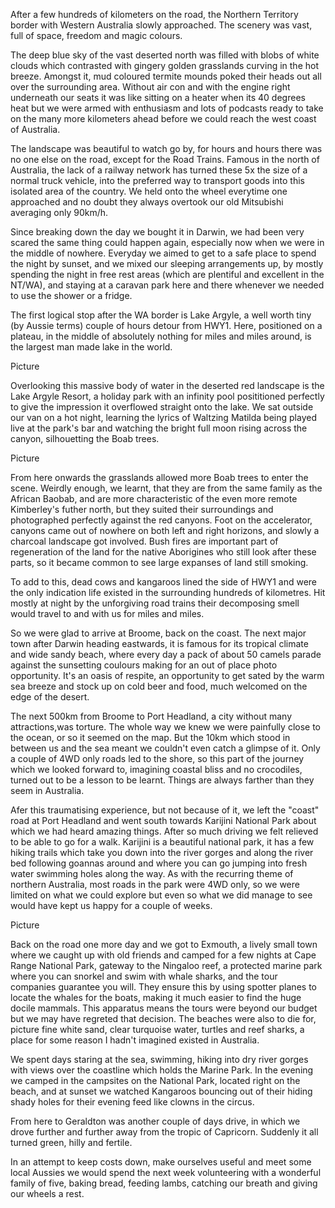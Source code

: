 After a few hundreds of kilometers on the road, the Northern Territory border with Western Australia slowly approached. The scenery was vast, full of space, freedom and magic colours. 

The deep blue sky of the vast deserted north was filled with blobs of white clouds which contrasted with gingery golden grasslands curving in the hot breeze. Amongst it, mud coloured termite mounds poked their heads out all over the surrounding area. Without air con and with the engine right underneath our seats it was like sitting on a heater when its 40 degrees heat but we were armed with enthusiasm and lots of podcasts ready to take on the many more kilometers ahead before we could reach the west coast of Australia. 

The landscape was beautiful to watch go by, for hours and hours there was no one else on the road, except for the Road Trains. Famous in the north of Australia, the lack of a railway network has turned these 5x the size of a normal truck vehicle, into the preferred way to transport goods into this isolated area of the country. We held onto the wheel everytime one approached and no doubt they always overtook our old Mitsubishi averaging only 90km/h.

Since breaking down the day we bought it in Darwin, we had been very scared the same thing could happen again, especially now when we were in the middle of nowhere. Everyday we aimed to get to a safe place to spend the night by sunset, and we mixed our sleeping arrangements up, by mostly spending the night in free rest areas (which are plentiful and excellent in the NT/WA), and staying at a caravan park here and there whenever we needed to use the shower or a fridge. 

The first logical stop after the WA border is Lake Argyle, a well worth tiny (by Aussie terms) couple of hours detour from HWY1. Here, positioned on a plateau, in the middle of absolutely nothing for miles and miles around, is the largest man made lake in the world. 

Picture

Overlooking this massive body of water in the deserted red landscape is the Lake Argyle Resort, a holiday park with an infinity pool posititioned perfectly to give the impression it overflowed straight onto the lake. We sat outside our van on a hot night, learning the lyrics of Waltzing Matilda being played live at the park's bar and watching the bright full moon rising across the canyon, silhouetting the Boab trees.

Picture

From here onwards the grasslands allowed more Boab trees to enter the scene. Weirdly enough, we learnt, that they are from the same family as the African Baobab, and are more characteristic of the even more remote Kimberley's futher north, but they suited their surroundings and photographed perfectly against the red canyons. Foot on the accelerator, canyons came out of nowhere on both left and right horizons, and slowly a charcoal landscape got involved. Bush fires are important part of regeneration of the land for the native Aborigines who still look after these parts, so it became common to see large expanses of land still smoking.

To add to this, dead cows and kangaroos lined the side of HWY1 and were the only indication life existed in the surrounding hundreds of kilometres. Hit mostly at night by the unforgiving road trains their decomposing smell would travel to and with us for miles and miles.

So we were glad to arrive at Broome, back on the coast. The next major town after Darwin heading eastwards, it is famous for its tropical climate and wide sandy beach, where every day a pack of about 50 camels parade against the sunsetting coulours making for an out of place photo opportunity. It's an oasis of respite, an opportunity to get sated by the warm sea breeze and stock up on cold beer and food, much welcomed on the edge of the desert. 

The next 500km from Broome to Port Headland, a city without many attractions,was torture. The whole way we knew we were painfully close to the ocean, or so it seemed on the map. But the 10km which stood in between us and the sea meant we couldn't even catch a glimpse of it. Only a couple of 4WD only roads led to the shore, so this part of the journey which we looked forward to, imagining coastal bliss and no crocodiles, turned out to be a lesson to be learnt. Things are always farther than they seem in Australia. 

Afer this traumatising experience, but not because of it, we left the "coast" road at Port Headland and went south towards Karijini National Park about which we had heard amazing things. After so much driving we felt relieved to be able to go for a walk. Karijini is a beautiful national park, it has a few hiking trails which take you down into the river gorges and along the river bed following goannas around and where you can go jumping into fresh water swimming holes along the way. As with the recurring theme of northern Australia, most roads in the park were 4WD only, so we were limited on what we could explore but even so what we did manage to see would have kept us happy for a couple of weeks.

Picture

Back on the road one more day and we got to Exmouth, a lively small town where we caught up with old friends and camped for a few nights at Cape Range National Park, gateway to the Ningaloo reef, a protected marine park where you can snorkel and swim with whale sharks, and the tour companies guarantee you will. They ensure this by using spotter planes to locate the whales for the boats, making it much easier to find the huge docile mammals. This apparatus means the tours were beyond our budget but we may have regreted that decision. The beaches were also to die for, picture fine white sand, clear turquoise water, turtles and reef sharks, a place for some reason I hadn't imagined existed in Australia.

We spent days staring at the sea, swimming, hiking into dry river gorges with views over the coastline which holds the Marine Park. In the evening we camped in the campsites on the National Park, located right on the beach, and at sunset we watched Kangaroos bouncing out of their hiding shady holes for their evening feed like clowns in the circus.

From here to Geraldton was another couple of days drive, in which we drove further and further away from the tropic of Capricorn. Suddenly it all turned green, hilly and fertile.  

In an attempt to keep costs down, make ourselves useful and meet some local Aussies we would spend the next week volunteering with a wonderful family of five, baking bread, feeding lambs, catching our breath and giving our wheels a rest.
